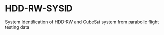 # HDD-RW-SYSID
System Identification of HDD-RW and CubeSat system from parabolic flight testing data
